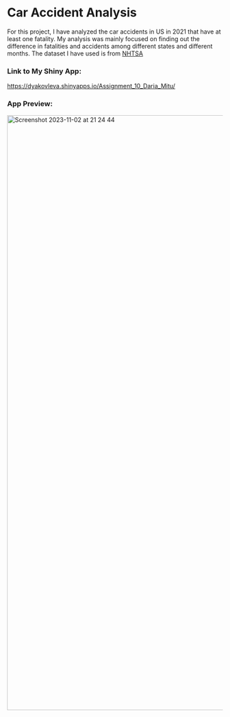 # Car Accident Analysis
For this project, I have analyzed the car accidents in US in 2021 that have at least one fatality. My analysis was mainly focused on finding out the difference in fatalities and accidents among different states and different months. The dataset I have used is from [NHTSA](https://www.nhtsa.gov/research-data/fatality-analysis-reporting-system-fars)


### Link to My Shiny App:
https://dyakovleva.shinyapps.io/Assignment_10_Daria_Mitu/

### App Preview:
<img width="1390" alt="Screenshot 2023-11-02 at 21 24 44" src="https://github.com/Meher-Mitu/Shiny-App-Accidents/assets/149747118/a109947d-9df4-4d17-a449-17351cc24051">

